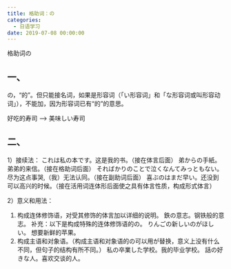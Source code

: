 ```yaml
---
title: 格助词：の
categories:
  - 日语学习
date: 2019-07-08 00:00:00
---
```


格助词の

<!-- more -->

## 一、
の，“的”。但只能接名词，如果是形容词（「い形容词」和「な形容词或叫形容动词」），不能加，因为形容词已有“的”的意思。

好吃的寿司 --> 美味しい寿司


## 二、
1）接续法：
これは私の本です。这是我的书。（接在体言后面）
弟からの手紙。弟弟的来信。（接在格助词后面）
そればかりのことで泣くなんてみっともない。尽为这点事哭,（我）无法认同。（接在副助词后面）
喜ぶのはまだ早い。还没到可以高兴的时候。（接在活用词连体形后面使之具有体言性质，构成形式体言）

2）意义和用法：
1. 构成连体修饰语，对受其修饰的体言加以详细的说明。
鉄の意志。钢铁般的意志。
补充：以下是构成特殊的连体修饰语的の。
りんごの新しいのがほしい。 想要新鲜的苹果。
2. 构成主语和对象语。（构成主语和对象语的の可以用が替换，意义上没有什么不同，但句子的结构有所不同。）
私の卒業した学校。我的毕业学校。
話の好きな人。喜欢交谈的人。
